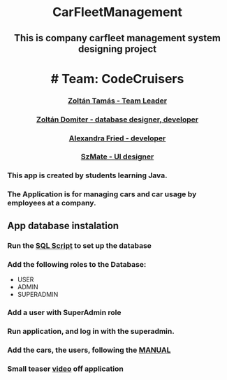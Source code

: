 <h1 align="center"> CarFleetManagement </h1>
<h2 align="center">This is company carfleet management system designing project</h2>

<h1 align="center"># Team: CodeCruisers</h1>

<p>
  <h3 align="center"><a href="https://github.com/CymarOnCreel">Zoltán Tamás - Team Leader</a></h3>
  <h3 align="center"><a href="https://github.com/zdomiter">Zoltán Domiter - database designer, developer</a></h3>
  <h3 align="center"><a href="https://github.com/AlexaF89">Alexandra Fried - developer</a></h3>
  <h3 align="center"><a href="https://github.com/whzfake96">SzMate - UI designer</a></h3>
</p>

<div>
  <h3>This app is created by students learning Java.</h3>
  <h3>The Application is for managing cars and car usage by employees at a company.</h3>
</div>
<div>
  <h2>App database instalation</h2>
  <h3>Run the <a href="car_fleet_datebase_table_create.sql">SQL Script</a> to set up the database </h3>
  <h3>Add the following roles to the Database:</h3>
  <ul>
    <li>USER</li>
    <li>ADMIN</li>
    <li>SUPERADMIN</li>
  </ul>
  <h3>Add a user with SuperAdmin role</h3>
  <h3>Run application, and log in with the superadmin.</h3>
  <h3>Add the cars, the users, following the  <a href="CarFleet Mananger App Manual.pdf">MANUAL</a></h3>
</div>
<div>
  <h3>Small teaser <a href="Final_02_16.mp4">video</a> off application</h3>
</div>
